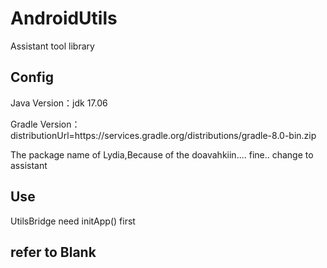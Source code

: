 # AndroidUtils
Assistant tool library
## Config
Java Version：jdk 17.06

Gradle Version：distributionUrl=https\://services.gradle.org/distributions/gradle-8.0-bin.zip

The package name of Lydia,Because of the doavahkiin....
fine.. change to assistant
## Use 
UtilsBridge need initApp() first
## refer to Blank 
